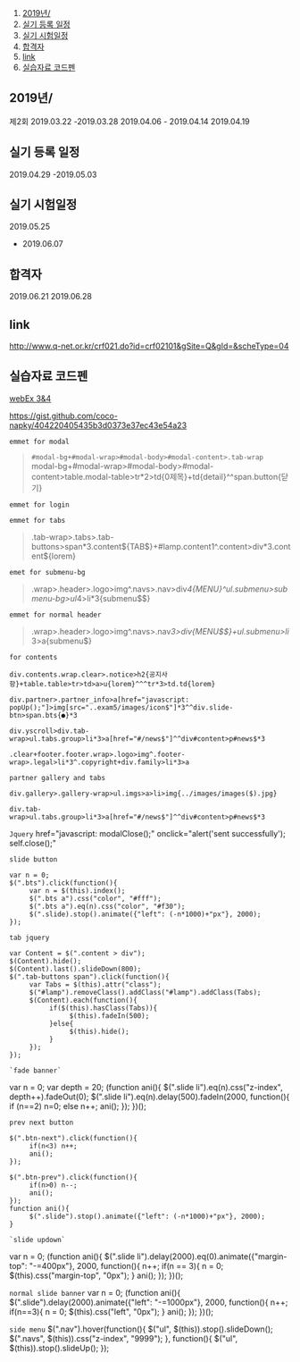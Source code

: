 
1. [2019년/](#2019년)
2. [실기 등록 일정](#실기-등록-일정)
3. [실기 시험일정](#실기-시험일정)
4. [합격자](#합격자)
5. [link](#link)
6. [실습자료 코드펜](#실습자료-코드펜)

## 2019년/
제2회	2019.03.22
-2019.03.28	2019.04.06 - 2019.04.14	2019.04.19	

## 실기 등록 일정
2019.04.29
-2019.05.03	

## 실기 시험일정
2019.05.25
- 2019.06.07	


## 합격자
2019.06.21
2019.06.28

## link
http://www.q-net.or.kr/crf021.do?id=crf02101&gSite=Q&gId=&scheType=04

## 실습자료 코드펜
[webEx 3&4](https://codepen.io/leetony/project/editor/DdeyKG)

https://gist.github.com/coco-napky/404220405435b3d0373e37ec43e54a23

`emmet for modal`
> `#modal-bg+#modal-wrap>#modal-body>#modal-content>.tab-wrap
> `modal-bg+#modal-wrap>#modal-body>#modal-content>table.modal-table>tr*2>td{0제목}+td{detail}^^span.button{닫기}

`emmet for login`

`emmet for tabs`
> .tab-wrap>.tabs>.tab-buttons>span*3.content${TAB$}+#lamp.content1^.content>div*3.content${lorem}

`emet for submenu-bg`
> .wrap>.header>.logo>img^.navs>.nav>div*4{MENU}^ul.submenu>submenu-bg>ul*4>li*3{submenu$$}

`emmet for normal header`
> .wrap>.header>.logo>img^.navs>.nav*3>div{MENU$$}+ul.submenu>li*3>a{submenu$}

`for contents`
```
div.contents.wrap.clear>.notice>h2{공지사항}+table.table>tr>td>a>u{lorem}^^^tr*3>td.td{lorem} 

div.partner>.partner_info>a[href="javascript: popUp();"]>img[src="..exam5/images/icon$"]*3^^div.slide-btn>span.bts{●}*3 

div.yscroll>div.tab-wrap>ul.tabs.group>li*3>a[href="#/news$"]^^div#content>p#news$*3

.clear+footer.footer.wrap>.logo>img^.footer-wrap>.legal>li*3^.copyright+div.family>li*3>a 

```

`partner gallery and tabs`
```
div.gallery>.gallery-wrap>ul.imgs>a>li>img{../images/images($).jpg}

div.tab-wrap>ul.tabs.group>li*3>a[href="#/news$"]^^div#content>p#news$*3 
```

`Jquery`
href="javascript: modalClose();" onclick="alert('sent successfully'); self.close();"

`slide button`
```
var n = 0;
$(".bts").click(function(){
     var n = $(this).index();
     $(".bts a").css("color", "#fff");
     $(".bts a").eq(n).css("color", "#f30");
     $(".slide).stop().animate({"left": (-n*1000)+"px"}, 2000);
});
```
`tab jquery`
```
var Content = $(".content > div");
$(Content).hide();
$(Content).last().slideDown(800);
$(".tab-buttons span").click(function(){
     var Tabs = $(this).attr("class");
     $("#lamp").removeClass().addClass("#lamp").addClass(Tabs);
     $(Content).each(function(){
          if($(this).hasClass(Tabs)){
               $(this).fadeIn(500);
          }else{
               $(this).hide();
          }
     });
});

`fade banner`
```
var n = 0;
var depth = 20;
(function ani(){
     $(".slide li").eq(n).css("z-index", depth++).fadeOut(0);
     $(".slide li").eq(n).delay(500).fadeIn(2000, function(){
          if (n==2) n=0;
          else n++;
          ani();
     });
})();

`prev next button`
```
$(".btn-next").click(function(){
     if(n<3) n++;
     ani();
});

$(".btn-prev").click(function(){
     if(n>0) n--;
     ani();
});
function ani(){
     $(".slide").stop().animate({"left": (-n*1000)+"px"}, 2000);
}

`slide updown`
```
var n = 0;
(function ani(){
     $(".slide li").delay(2000).eq(0).animate({"margin-top": "-=400px"}, 2000, function(){
          n++;
          if(n == 3){
               n = 0;
               $(this).css("margin-top", "0px");
          }
          ani();
     });
})();

`normal slide banner`
var n = 0;
(function ani(){
     $(".slide").delay(2000).animate({"left": "-=1000px"}, 2000, function(){
          n++;
          if(n==3){
               n = 0;
               $(this).css("left", "0px");
          }
          ani();
     });
})();

`side menu`
$(".nav").hover(function(){
     $("ul", $(this)).stop().slideDown();
     $(".navs", $(this)).css("z-index", "9999");
}, function(){
     $("ul", $(this)).stop().slideUp();
});
